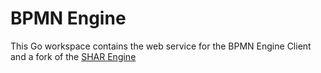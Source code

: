 # BPMN Engine
This Go workspace contains the web service for the BPMN Engine Client and a fork of the [SHAR Engine](https://gitlab.com/shar-workflow/shar)